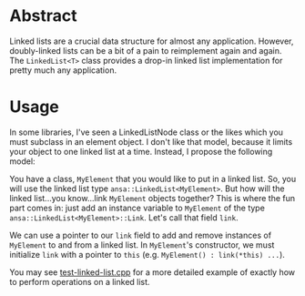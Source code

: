 # Abstract

Linked lists are a crucial data structure for almost any application. However, doubly-linked lists can be a bit of a pain to reimplement again and again. The `LinkedList<T>` class provides a drop-in linked list implementation for pretty much any application.

# Usage

In some libraries, I've seen a LinkedListNode class or the likes which you must subclass in an element object. I don't like that model, because it limits your object to one linked list at a time. Instead, I propose the following model:

You have a class, `MyElement` that you would like to put in a linked list. So, you will use the linked list type `ansa::LinkedList<MyElement>`. But how will the linked list...you know...link `MyElement` objects together? This is where the fun part comes in: just add an instance variable to `MyElement` of the type `ansa::LinkedList<MyElement>::Link`. Let's call that field `link`.

We can use a pointer to our `link` field to add and remove instances of `MyElement` to and from a linked list. In `MyElement`'s constructor, we must initialize `link` with a pointer to `this` (e.g. `MyElement() : link(*this) ...`).

You may see [test-linked-list.cpp](../test/test-linked-list.cpp) for a more detailed example of exactly how to perform operations on a linked list.
